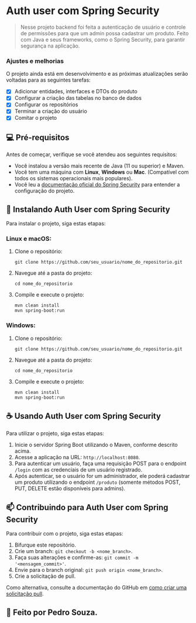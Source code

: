 
# Auth user com Spring Security

> Nesse projeto backend foi feita a autenticação de usuário e controle de permissões para que um admin possa cadastrar um produto. Feito com Java e seus frameworks, como o Spring Security, para garantir segurança na aplicação.

### Ajustes e melhorias

O projeto ainda está em desenvolvimento e as próximas atualizações serão voltadas para as seguintes tarefas:

- [x] Adicionar entidades, interfaces e DTOs do produto
- [x] Configurar a criação das tabelas no banco de dados
- [x] Configurar os repositórios
- [x] Terminar a criação do usuário
- [x] Comitar o projeto

## 💻 Pré-requisitos

Antes de começar, verifique se você atendeu aos seguintes requisitos:

- Você instalou a versão mais recente de Java (11 ou superior) e Maven.
- Você tem uma máquina com **Linux**, **Windows** ou **Mac**. (Compatível com todos os sistemas operacionais mais populares).
- Você leu a [documentação oficial do Spring Security](https://spring.io/projects/spring-security) para entender a configuração do projeto.

## 🚀 Instalando Auth User com Spring Security

Para instalar o projeto, siga estas etapas:

### Linux e macOS:

1. Clone o repositório:  
   ```
   git clone https://github.com/seu_usuario/nome_do_repositorio.git
   ```
2. Navegue até a pasta do projeto:
   ```
   cd nome_do_repositorio
   ```
3. Compile e execute o projeto:
   ```
   mvn clean install
   mvn spring-boot:run
   ```

### Windows:

1. Clone o repositório:
   ```
   git clone https://github.com/seu_usuario/nome_do_repositorio.git
   ```
2. Navegue até a pasta do projeto:
   ```
   cd nome_do_repositorio
   ```
3. Compile e execute o projeto:
   ```
   mvn clean install
   mvn spring-boot:run
   ```

## ☕ Usando Auth User com Spring Security

Para utilizar o projeto, siga estas etapas:

1. Inicie o servidor Spring Boot utilizando o Maven, conforme descrito acima.
2. Acesse a aplicação na URL: `http://localhost:8080`.
3. Para autenticar um usuário, faça uma requisição POST para o endpoint `/login` com as credenciais de um usuário registrado.
4. Após autenticar, se o usuário for um administrador, ele poderá cadastrar um produto utilizando o endpoint `/produto` (somente métodos POST, PUT, DELETE estão disponíveis para admins).

## 📫 Contribuindo para Auth User com Spring Security

Para contribuir com o projeto, siga estas etapas:

1. Bifurque este repositório.
2. Crie um branch: `git checkout -b <nome_branch>`.
3. Faça suas alterações e confirme-as: `git commit -m '<mensagem_commit>'`.
4. Envie para o branch original: `git push origin <nome_branch>`.
5. Crie a solicitação de pull.

Como alternativa, consulte a documentação do GitHub em [como criar uma solicitação pull](https://help.github.com/en/github/collaborating-with-issues-and-pull-requests/creating-a-pull-request).

## 📝 Feito por Pedro Souza.
